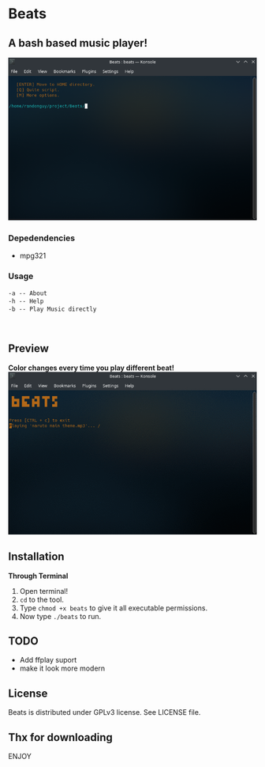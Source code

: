 # Beats
## A bash based music player!


![Beats](src/beatsimg1.png)


### Depedendencies

- mpg321

### Usage
``` 
-a -- About
-h -- Help
-b -- Play Music directly 
```
<br>

## Preview
<b>Color changes every time you play different beat!</b><br>
<img src="https://github.com/Randomguy-8/Beats/blob/main/src/beats.gif">
<br>

## Installation
<b>Through Terminal</b>
1) Open terminal!
2) `cd` to the tool.
3) Type `chmod +x beats` to give it all executable permissions.
4) Now type `./beats` to run.<br>

## TODO
- Add ffplay suport
- make it look more modern
## License
Beats is distributed under GPLv3 license. See LICENSE file.


## Thx for downloading
ENJOY

